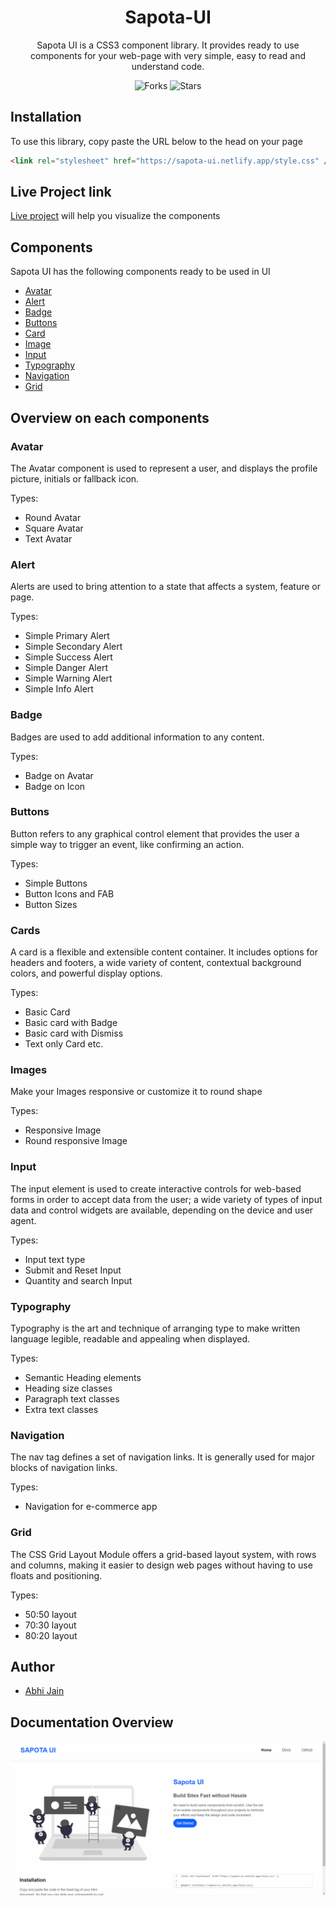 <div align="center">
  
# Sapota-UI
  
Sapota UI is a CSS3 component library. It provides ready to use components for your web-page with very simple, easy to read and understand code.

![Forks](https://img.shields.io/github/forks/abhij1607/component-library)
![Stars](https://img.shields.io/github/stars/abhij1607/component-library)

</div>

## Installation

To use this library, copy paste the URL below to the head on your page

```html
<link rel="stylesheet" href="https://sapota-ui.netlify.app/style.css" />
```

## Live Project link

[Live project](https://sapota-ui.netlify.app) will help you visualize the components

## Components

Sapota UI has the following components ready to be used in UI

<ul>
  <li><a href="https://sapota-ui.netlify.app/docs/avatar.html">Avatar<a/></li>
  <li><a href="https://sapota-ui.netlify.app/docs/alert.html">Alert<a/></li>
  <li><a href="https://sapota-ui.netlify.app/docs/badge.html">Badge<a/></li>
  <li><a href="https://sapota-ui.netlify.app/docs/buttons.html">Buttons<a/></li>
  <li><a href="https://sapota-ui.netlify.app/docs/card.html">Card<a/></li>
  <li><a href="https://sapota-ui.netlify.app/docs/image.html">Image<a/></li>
  <li><a href="https://sapota-ui.netlify.app/docs/input.html">Input<a/></li>
  <li><a href="https://sapota-ui.netlify.app/docs/typography.html">Typography<a/></li>
  <li><a href="https://sapota-ui.netlify.app/docs/navigation.html">Navigation<a/></li>
  <li><a href="https://sapota-ui.netlify.app/docs/grid.html">Grid<a/></li>
</ul>

## Overview on each components

### Avatar

The Avatar component is used to represent a user, and displays the profile picture, initials or fallback icon.

Types:

- Round Avatar
- Square Avatar
- Text Avatar

### Alert

Alerts are used to bring attention to a state that affects a system, feature or page.

Types:

- Simple Primary Alert
- Simple Secondary Alert
- Simple Success Alert
- Simple Danger Alert
- Simple Warning Alert
- Simple Info Alert

### Badge

Badges are used to add additional information to any content.

Types:

- Badge on Avatar
- Badge on Icon

### Buttons

Button refers to any graphical control element that provides the user a simple way to trigger an event, like confirming an action.

Types:

- Simple Buttons
- Button Icons and FAB
- Button Sizes

### Cards

A card is a flexible and extensible content container. It includes options for headers and footers, a wide variety of content, contextual background colors, and powerful display options.

Types:

- Basic Card
- Basic card with Badge
- Basic card with Dismiss
- Text only Card etc.

### Images

Make your Images responsive or customize it to round shape

Types:

- Responsive Image
- Round responsive Image

### Input

The input element is used to create interactive controls for web-based forms in order to accept data from the user; a wide variety of types of input data and control widgets are available, depending on the device and user agent.

Types:

- Input text type
- Submit and Reset Input
- Quantity and search Input

### Typography

Typography is the art and technique of arranging type to make written language legible, readable and appealing when displayed.

Types:

- Semantic Heading elements
- Heading size classes
- Paragraph text classes
- Extra text classes

### Navigation

The nav tag defines a set of navigation links. It is generally used for major blocks of navigation links.

Types:

- Navigation for e-commerce app

### Grid

The CSS Grid Layout Module offers a grid-based layout system, with rows and columns, making it easier to design web pages without having to use floats and positioning.

Types:

- 50:50 layout
- 70:30 layout
- 80:20 layout

## Author

- [Abhi Jain](https://github.com/abhij1607)

## Documentation Overview

![demo gif](docs/assets/animation.gif)

